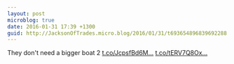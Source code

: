```yaml
---
layout: post
microblog: true
date: 2016-01-31 17:39 +1300
guid: http://JacksonOfTrades.micro.blog/2016/01/31/t693654896839692288.html
---
```

They don't need a bigger boat 2 [t.co/JcpsfBd6M...](https://t.co/JcpsfBd6Mv) [t.co/tERV7Q8Ox...](https://t.co/tERV7Q8Oxb)
